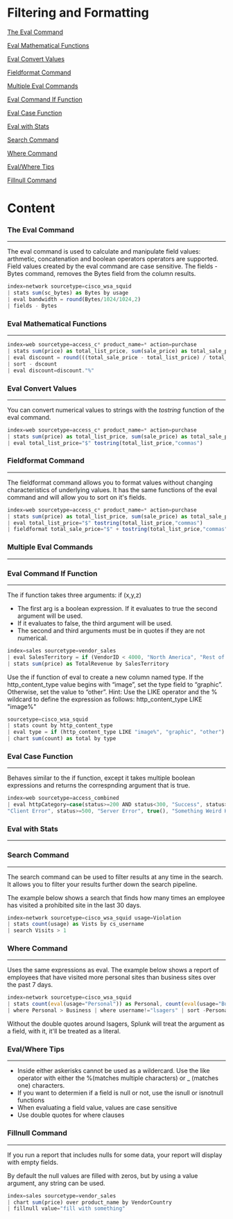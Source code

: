 # Filtering and Formatting



[The Eval Command](#the-eval-command)

[Eval Mathematical Functions](#eval-mathematical-functions)

[Eval Convert Values](#eval-convert-values)

[Fieldformat Command](#fieldformat-command)

[Multiple Eval Commands](#multiple-eval-commands)

[Eval Command If Function](#eval-command-if-function)

[Eval Case Function](#eval-case-function)

[Eval with Stats](#eval-with-stats)

[Search Command](#search-command)

[Where Command](#where-command)

[Eval/Where Tips](#eval-//-where-tips)

[Fillnull Command](#fillnull-command)



# Content

### The Eval Command
---------------------

The eval command is used to calculate and manipulate field values: arthmetic, concatenation and boolean operators operators are supported.
Field values created by the eval command are case sensitive. The fields - Bytes command, removes the Bytes field from the column results.

```Javascript
index=network sourcetype=cisco_wsa_squid
| stats sum(sc_bytes) as Bytes by usage
| eval bandwidth = round(Bytes/1024/1024,2)
| fields - Bytes
```


### Eval Mathematical Functions
---------------------
```JavaScript
index=web sourcetype=access_c* product_name=* action=purchase 
| stats sum(price) as total_list_price, sum(sale_price) as total_sale_price by product_name
| eval discount = round(((total_sale_price - total_list_price) / total_list_price)*100)
| sort - dscount 
| eval discount=discount."%"
```



### Eval Convert Values
---------------------

You can convert numerical values to strings with the *tostring* function of the eval command.

```JavaScript
index=web sourcetype=access_c* product_name=* action=purchase 
| stats sum(price) as total_list_price, sum(sale_price) as total_sale_price by product_name
| eval total_list_price="$" tostring(total_list_price,"commas")
```



### Fieldformat Command
---------------------

The fieldformat command allows you to format values without changing characteristics of underlying values.
It has the same functions of the eval command and will allow you to sort on it's fields.

```JavaScript
index=web sourcetype=access_c* product_name=* action=purchase 
| stats sum(price) as total_list_price, sum(sale_price) as total_sale_price by product_name
| eval total_list_price="$" tostring(total_list_price,"commas") 
| fieldformat total_sale_price="$" + tostring(total_list_price,"commas")
```


### Multiple Eval Commands
---------------------




### Eval Command If Function
---------------------

The if function takes three arguments: if (x,y,z)
- The first arg is a boolean expression. If it evaluates to true the second argument will be used.
- If it evaluates to false, the third argument will be used. 
- The second and third arguments must be in quotes if they are not numerical.

```JavaScript
index=sales sourcetype=vendor_sales
| eval SalesTerritory = if (VendorID < 4000, "North America", "Rest of the World")
| stats sum(price) as TotalRevenue by SalesTerritory
```

Use the if function of eval to create a new column named type. If the http_content_type value begins with “image”, set the type field to “graphic”. Otherwise, set the value to “other”.
Hint: Use the LIKE operator and the % wildcard to define the expression as follows: http_content_type LIKE "image%"

```JavaScript
sourcetype=cisco_wsa_squid 
| stats count by http_content_type
| eval type = if (http_content_type LIKE "image%", "graphic", "other") 
| chart sum(count) as total by type
```


### Eval Case Function
---------------------

Behaves similar to the if function, except it takes multiple boolean expressions and returns the correspnding
argument that is true.

```JavaScript
index=web sourcetype=access_combined
| eval httpCategory=case(status>=200 AND status<300, "Success", status>=300 AND status<400, "Redirect", status>=400 AND status<500,
"Client Error", status>=500, "Server Error", true(), "Something Weird Happened")
```


### Eval with Stats
---------------------




### Search Command
---------------------

The search command can be used to filter results at any time in the search. It allows you to filter your results further down the search pipeline.

The example below shows a search that finds how many times an employee has visited a prohibited site in the last 30 days.

```JavaScript
index=network sourcetype=cisco_wsa_squid usage=Violation
| stats count(usage) as Vists by cs_username
| search Visits > 1
```




### Where Command
---------------------

Uses the same expressions as eval.
The example below shows a report of employees that have visited more personal sites than business sites over the past 7 days.

```JavaScript
index=network sourcetype=cisco_wsa_squid 
| stats count(eval(usage="Personal")) as Personal, count(eval(usage="Business")) as Business by username
| where Personal > Business | where username!="lsagers" | sort -Personal
```

Without the double quotes around lsagers, Splunk will treat the argument as a field, with it, it'll be treated as a literal.



### Eval/Where Tips
---------------------

- Inside either askerisks cannot be used as a wildercard. Use the like operator with either the %(matches multiple characters) or _ (matches one) characters.
- If you want to determien if a field is null or not, use the isnull or isnotnull functions
- When evaluating a field value, values are case sensitive
- Use double quotes for where clauses



### Fillnull Command
---------------------

If you run a report that includes nulls for some data, your report will display with empty fields.

By default the null values are filled with zeros, but by using a value argument, any string can be used.

```JavaScript
index=sales sourcetype=vendor_sales
| chart sum(price) over product_name by VendorCountry 
| fillnull value="fill with something"
```
